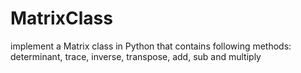 # MatrixClass
implement a Matrix class in Python that contains following methods:  determinant, trace, inverse, transpose, add, sub and multiply
